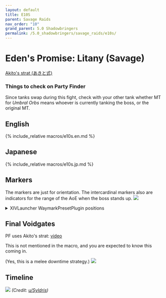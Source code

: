 ```yaml
---
layout: default
title: E10S
parent: Savage Raids
nav_order: "10"
grand_parent: 5.0 Shadowbringers
permalink: /5.0_shadowbringers/savage_raids/e10s/
---
```


# Eden's Promise: Litany (Savage)

[Akito's strat (あきと式)](https://youtu.be/mLFIYKvt3QY)

### Things to check on Party Finder

Since tanks swap during this fight, check with your other tank whether MT for
*Umbral Orbs* means whoever is currently tanking the boss, or the original MT.

## English

{% include_relative macros/e10s.en.md %}

## Japanese

{% include_relative macros/e10s.jp.md %}

## Markers

The markers are just for orientation. The intercardinal markers also are
indicators for the range of the AoE when the boss stands up. 
![]({{site.baseurl}}/images/5.0_shadowbringers/e10s/markers.jpg)
<details markdown=block>
<summary>XIVLauncher WaymarkPresetPlugin positions</summary>

```json
{
  "Name":"E10S",
  "MapID":748,
  "A":{"X":100.0,"Y":0.0,"Z":84.444,"ID":0,"Active":true},
  "B":{"X":115.556,"Y":0.0,"Z":100.0,"ID":1,"Active":true},
  "C":{"X":100.0,"Y":0.0,"Z":115.556,"ID":2,"Active":true},
  "D":{"X":84.444,"Y":0.0,"Z":100.0,"ID":3,"Active":true},
  "One":{"X":111.0,"Y":0.0,"Z":89.0,"ID":4,"Active":true},
  "Two":{"X":111.0,"Y":0.0,"Z":111.0,"ID":5,"Active":true},
  "Three":{"X":89.0,"Y":0.0,"Z":111.0,"ID":6,"Active":true},
  "Four":{"X":89.0,"Y":0.0,"Z":89.0,"ID":7,"Active":true}
}
```

</details>

## Final Voidgates

PF uses Akito's strat: [video](https://youtu.be/mLFIYKvt3QY&t=743)

This is not mentioned in the macro, and you are expected to know this coming
in.

(Yes, this is a melee downtime strategy.)
![]({{site.baseurl}}/images/5.0_shadowbringers/e10s/final_voidgates.jpg)

## Timeline

![](https://i.redd.it/y9lvuc18co661.png)
*(Credit: [u/Syldris](https://www.reddit.com/r/ffxiv/comments/kg6pd6/e10s_timeline_image/))*

<script data-goatcounter="https://tuufless.goatcounter.com/count"
        async src="//gc.zgo.at/count.js"></script>

